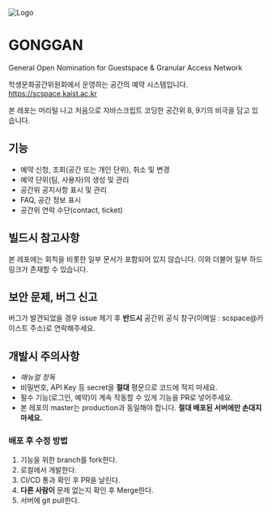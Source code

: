 ![Logo](https://scspace-public.s3.ap-northeast-2.amazonaws.com/%EB%A1%9C%EA%B3%A0(%EB%8B%A4%ED%81%AC%EB%AA%A8%EB%93%9C).png)

# GONGGAN
General Open Nomination for Guestspace & Granular Access Network

학생문화공간위원회에서 운영하는 공간의 예약 시스템입니다. https://scspace.kaist.ac.kr

본 레포는 머리털 나고 처음으로 자바스크립트 코딩한 공간위 8, 9기의 비극을 담고 있습니다.

## 기능
- 예약 신청, 조회(공간 또는 개인 단위), 취소 및 변경
- 예약 단위(팀, 사용자)의 생성 및 관리
- 공간위 공지사항 표시 및 관리
- FAQ, 공간 정보 표시
- 공간위 연락 수단(contact, ticket)

## 빌드시 참고사항
본 레포에는 회칙을 비롯한 일부 문서가 포함되어 있지 않습니다. 이와 더불어 일부 하드링크가 존재할 수 있습니다.

## 보안 문제, 버그 신고
버그가 발견되었을 경우 issue 제기 후 **반드시** 공간위 공식 창구(이메일 : scspace@카이스트 주소)로 연락해주세요.

## 개발시 주의사항
- *매뉴얼 정독*
- 비밀번호, API Key 등 secret을 **절대** 평문으로 코드에 적지 마세요.
- 필수 기능(로그인, 예약)이 계속 작동할 수 있게 기능을 PR로 넣어주세요.
- 본 레포의 master는 production과 동일해야 합니다. **절대 배포된 서버에만 손대지 마세요.**

### 배포 후 수정 방법
1. 기능을 위한 branch를 fork한다.
2. 로컬에서 개발한다.
3. CI/CD 통과 확인 후 PR을 날린다.
4. **다른 사람이** 문제 없는지 확인 후 Merge한다.
5. 서버에 git pull한다.
